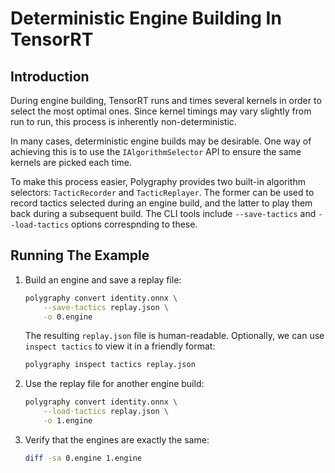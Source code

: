 # Deterministic Engine Building In TensorRT


## Introduction

During engine building, TensorRT runs and times several kernels in order to select
the most optimal ones. Since kernel timings may vary slightly from run to run, this
process is inherently non-deterministic.

In many cases, deterministic engine builds may be desirable. One way of achieving this
is to use the `IAlgorithmSelector` API to ensure the same kernels are picked each time.

To make this process easier, Polygraphy provides two built-in algorithm selectors:
`TacticRecorder` and `TacticReplayer`. The former can be used to record tactics selected
during an engine build, and the latter to play them back during a subsequent build.
The CLI tools include `--save-tactics` and `--load-tactics` options correspnding to these.

## Running The Example

1. Build an engine and save a replay file:

    ```bash
    polygraphy convert identity.onnx \
        --save-tactics replay.json \
        -o 0.engine
    ```

    The resulting `replay.json` file is human-readable. Optionally, we can
    use `inspect tactics` to view it in a friendly format:

    ```bash
    polygraphy inspect tactics replay.json
    ```

2. Use the replay file for another engine build:

    ```bash
    polygraphy convert identity.onnx \
        --load-tactics replay.json \
        -o 1.engine
    ```

3. Verify that the engines are exactly the same:

    ```bash
    diff -sa 0.engine 1.engine
    ```

